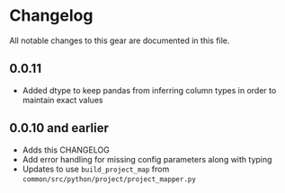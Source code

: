 # Changelog

All notable changes to this gear are documented in this file.

## 0.0.11
* Added dtype to keep pandas from inferring column types in order to maintain exact values

## 0.0.10 and earlier
* Adds this CHANGELOG
* Add error handling for missing config parameters along with typing
* Updates to use `build_project_map` from `common/src/python/project/project_mapper.py`